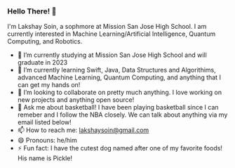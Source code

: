 ### Hello There! 👋

I'm Lakshay Soin, a sophmore at Mission San Jose High School. I am currently interested in Machine Learning/Artificial Intelligence, Quantum Computing, and Robotics.

- 📖 I’m currently studying at Mission San Jose High School and will graduate in 2023
- 🌱 I’m currently learning Swift, Java, Data Structures and Algorithims, advanced Machine Learning, Quantum Computing, and anything that I can get my hands on!
- 👯 I’m looking to collaborate on pretty much anything. I love working on new projects and anything open source!
- 💬 Ask me about basketball! I have been playing basketball since I can remeber and I follow the NBA closely. We can talk about anything via my email listed below! 
- 📫 How to reach me: lakshaysoin@gmail.com
- 😄 Pronouns: he/him
- ⚡ Fun fact: I have the cutest dog named after one of my favorite foods! His name is Pickle!
